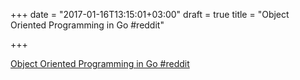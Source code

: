 +++
date = "2017-01-16T13:15:01+03:00"
draft = true
title = "Object Oriented Programming in Go  #reddit"

+++

<p><a href="https://t.co/cvO6FWyM0s">Object Oriented Programming in Go  #reddit</a></p>
